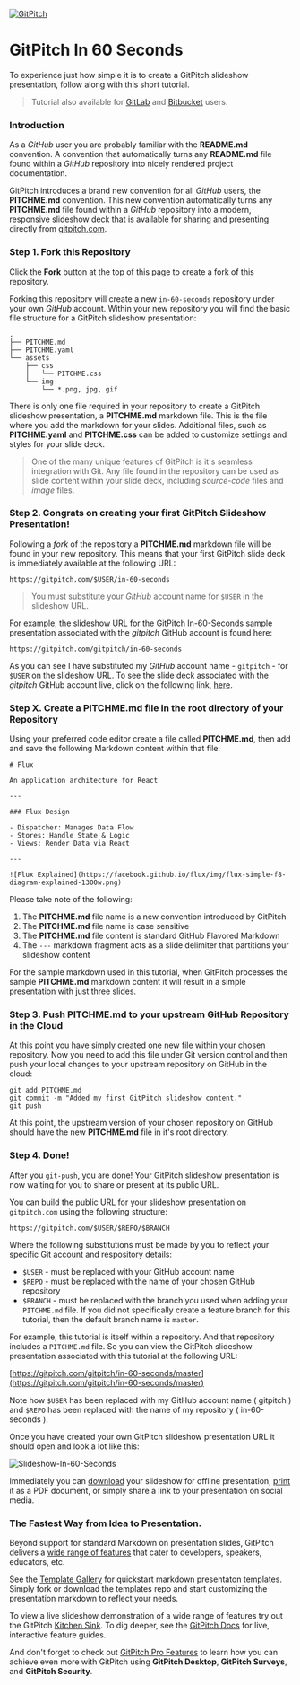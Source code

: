 [![GitPitch](https://gitpitch.com/assets/badge.svg)](https://gitpitch.com/gitpitch/in-60-seconds/master?grs=github)

# GitPitch In 60 Seconds

To experience just how simple it is to create a GitPitch slideshow
presentation, follow along with this short tutorial.

> Tutorial also available for [GitLab](https://gitlab.com/gitpitch/in-60-seconds) and [Bitbucket](https://bitbucket.org/gitpitch/in-60-seconds) users.

### Introduction

As a *GitHub* user you are probably familiar with the **README.md** convention. A convention that automatically turns any **README.md** file found within a *GitHub* repository into nicely rendered project documentation.

GitPitch introduces a brand new convention for all *GitHub* users, the **PITCHME.md** convention. This new convention automatically turns any **PITCHME.md** file found within a *GitHub* repository into a modern, responsive slideshow deck that is available for sharing and presenting directly from [gitpitch.com](https://gitpitch.com).

### Step 1. Fork this Repository

Click the **Fork** button at the top of this page to create a fork of this repository.

Forking this repository will create a new `in-60-seconds` repository under your own *GitHub* account. Within your new repository you will find the basic file structure for a GitPitch slideshow presentation:

```
.
├── PITCHME.md
├── PITCHME.yaml
└── assets
    ├── css
    │   └── PITCHME.css
    └── img
        └── *.png, jpg, gif
```

There is only one file required in your repository to create a GitPitch slideshow presentation, a **PITCHME.md** markdown file. This is the file where you add the markdown for your slides. Additional files, such as **PITCHME.yaml** and **PITCHME.css** can be added to customize settings and styles for your slide deck.

> One of the many unique features of GitPitch is it's seamless integration with Git. Any file found in the repository can be used as slide content within your slide deck, including *source-code* files and *image* files.

### Step 2. Congrats on creating your first GitPitch Slideshow Presentation!

Following a *fork* of the repository a **PITCHME.md** markdown file will be found in your new repository. This means that your first GitPitch slide deck is immediately available at the following URL:

```
https://gitpitch.com/$USER/in-60-seconds
```

> You must substitute your *GitHub* account name for `$USER` in the slideshow URL.

For example, the slideshow URL for the GitPitch In-60-Seconds sample presentation associated with the *gitpitch* GitHub account  is found here:

```
https://gitpitch.com/gitpitch/in-60-seconds
```

As you can see I have substituted my *GitHub* account name - `gitpitch` - for `$USER` on the slideshow URL. To see the slide deck associated with the *gitpitch* GitHub account live, click on the following link, [here](https://gitpitch.com/gitpitch/in-60-seconds). 


### Step X. Create a **PITCHME.md** file in the root directory of your Repository

Using your preferred code editor create a file called **PITCHME.md**, then add 
and save the following Markdown content within that file:

```
# Flux 

An application architecture for React

---

### Flux Design

- Dispatcher: Manages Data Flow
- Stores: Handle State & Logic
- Views: Render Data via React

---

![Flux Explained](https://facebook.github.io/flux/img/flux-simple-f8-diagram-explained-1300w.png)
```

Please take note of the following:

1. The **PITCHME.md** file name is a new convention introduced by GitPitch
1. The **PITCHME.md** file name is case sensitive
1. The **PITCHME.md** file content is standard GitHub Flavored Markdown
1. The `---` markdown fragment acts as a slide delimiter that partitions your slideshow content

For the sample markdown used in this tutorial, when GitPitch processes the sample **PITCHME.md** markdown content it will result in a simple presentation with just three slides.


### Step 3. Push **PITCHME.md** to your upstream GitHub Repository in the Cloud

At this point you have simply created one new file within your chosen repository. Now you need to add this file under Git version control and then push your local changes to your upstream repository on GitHub in the cloud:

```
git add PITCHME.md
git commit -m "Added my first GitPitch slideshow content."
git push
```

At this point, the upstream version of your chosen repository on GitHub should have the new **PITCHME.md** file in it's root directory.


### Step 4. Done!

After you `git-push`, you are done! Your GitPitch slideshow presentation is now waiting for you to share or present at its public URL.

You can build the public URL for your slideshow presentation on `gitpitch.com` using the following structure:

```
https://gitpitch.com/$USER/$REPO/$BRANCH
```

Where the following substitutions must be made by you to reflect your specific Git account and respository details:

- `$USER` - must be replaced with your GitHub account name
- `$REPO` - must be replaced with the name of your chosen GitHub repository
- `$BRANCH` - must be replaced with the branch you used when adding your `PITCHME.md` file. If you did not specifically create a feature branch for this tutorial, then the default branch name is `master`.

For example, this tutorial is itself within a repository. And that repository includes a `PITCHME.md` file. So you can view the GitPitch slideshow presentation associated with this tutorial at the following URL:

[https://gitpitch.com/gitpitch/in-60-seconds/master](https://gitpitch.com/gitpitch/in-60-seconds/master)

Note how `$USER` has been replaced with my GitHub account name ( gitpitch ) and `$REPO` has been replaced with the name of my repository ( in-60-seconds ). 

Once you have created your own GitPitch slideshow presentation URL it should open and look a lot like this:

![Slideshow-In-60-Seconds](/images/in-60-seconds.jpg)

Immediately you can [download](https://gitpitch.com/docs/foundation-features/offline/) 
your slideshow for offline presentation, 
[print](https://gitpitch.com/docs/foundation-features/pdf/) it as a 
PDF document, or simply share a link to your presentation on social media.

### The Fastest Way from Idea to Presentation.

Beyond support for standard Markdown on presentation slides, GitPitch 
delivers a [wide range of features](https://gitpitch.com/features) that cater
to developers, speakers, educators, etc.

See the [Template Gallery](https://gitpitch.com/docs/the-template) for quickstart
markdown presentaton templates. Simply fork or download the templates
repo and start customizing the presentation markdown to reflect your needs.

To view a live slideshow demonstration of a wide range of features try
out the GitPitch [Kitchen Sink](https://gitpitch.com/gitpitch/kitchen-sink).
To dig deeper, see the [GitPitch Docs](https://gitpitch.com/docs) 
for live, interactive feature guides.

And don't forget to check out [GitPitch Pro Features](https://gitpitch.com/pro-features) to learn how you can achieve even more with GitPitch using **GitPitch Desktop**, **GitPitch Surveys**, and **GitPitch Security**.
